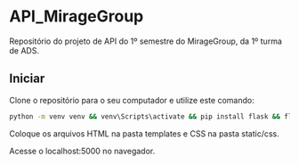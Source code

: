 # API_MirageGroup
Repositório do projeto de API do 1º semestre do MirageGroup, da 1º turma de ADS.

## Iniciar
Clone o repositório para o seu computador e utilize este comando: 
```bash
python -m venv venv && venv\Scripts\activate && pip install flask && flask run
```

Coloque os arquivos HTML na pasta templates e CSS na pasta static/css.

Acesse o localhost:5000 no navegador.
